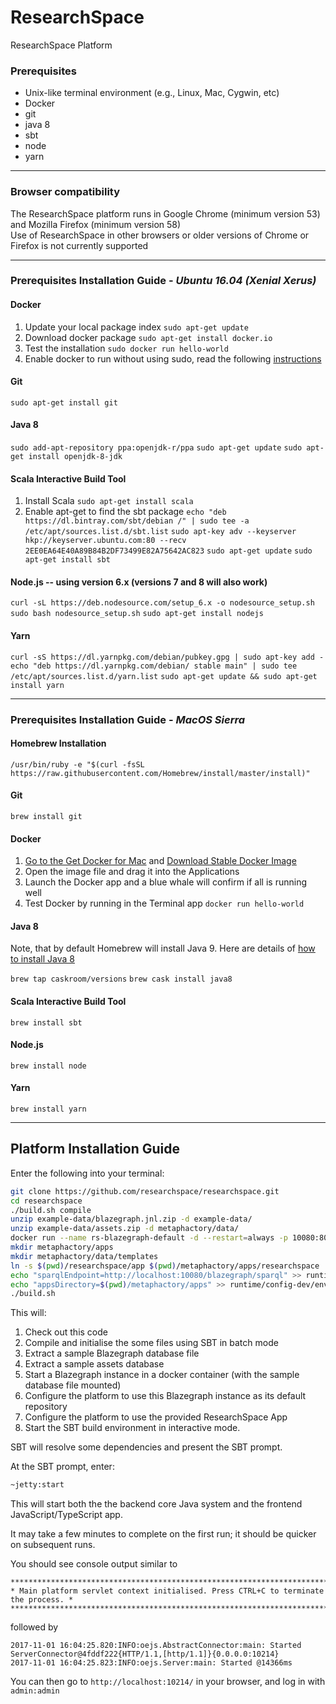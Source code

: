 # ResearchSpace
ResearchSpace Platform

### Prerequisites

* Unix-like terminal environment (e.g., Linux, Mac, Cygwin, etc)
* Docker
* git
* java 8
* sbt
* node
* yarn
___
### Browser compatibility

The ResearchSpace platform runs in Google Chrome (minimum version 53) and Mozilla Firefox (minimum version 58)  
Use of ResearchSpace in other browsers or older versions of Chrome or Firefox is not currently supported
___

### Prerequisites Installation Guide - *Ubuntu 16.04 (Xenial Xerus)*

#### Docker
1. Update your local package index
`sudo apt-get update`
2. Download docker package
`sudo apt-get install docker.io`
3. Test the installation
`sudo docker run hello-world`
4. Enable docker to run without using sudo, read the following [instructions](https://askubuntu.com/questions/477551/how-can-i-use-docker-without-sudo)

#### Git
`sudo apt-get install git`

#### Java 8
`sudo add-apt-repository ppa:openjdk-r/ppa`
`sudo apt-get update`
`sudo apt-get install openjdk-8-jdk`

#### Scala Interactive Build Tool
1. Install Scala
`sudo apt-get install scala`
2. Enable apt-get to find the sbt package
`echo "deb https://dl.bintray.com/sbt/debian /" | sudo tee -a /etc/apt/sources.list.d/sbt.list`
`sudo apt-key adv --keyserver hkp://keyserver.ubuntu.com:80 --recv 2EE0EA64E40A89B84B2DF73499E82A75642AC823`
`sudo apt-get update`
`sudo apt-get install sbt`

#### Node.js -- using version 6.x (versions 7 and 8 will also work)
`curl -sL https://deb.nodesource.com/setup_6.x -o nodesource_setup.sh`
`sudo bash nodesource_setup.sh`
`sudo apt-get install nodejs`

#### Yarn
`curl -sS https://dl.yarnpkg.com/debian/pubkey.gpg | sudo apt-key add -`
`echo "deb https://dl.yarnpkg.com/debian/ stable main" | sudo tee /etc/apt/sources.list.d/yarn.list`
`sudo apt-get update && sudo apt-get install yarn`
___

### Prerequisites Installation Guide -  *MacOS Sierra*
#### Homebrew Installation
`/usr/bin/ruby -e "$(curl -fsSL https://raw.githubusercontent.com/Homebrew/install/master/install)"`

#### Git
`brew install git`

#### Docker
1. [Go to the Get Docker for Mac](https://docs.docker.com/docker-for-mac/install/) and [Download Stable Docker Image](https://download.docker.com/mac/stable/Docker.dmg)
2. Open the image file and drag it into the Applications
3. Launch the Docker app and a blue whale will confirm if all is running well
4. Test Docker by running in the Terminal app
`docker run hello-world`

#### Java 8
Note, that by default Homebrew will install Java 9. Here are details of [how to install Java 8](http://www.lonecpluspluscoder.com/2017/10/08/installing-other-versions-of-the-java-jdk-via-homebrew/
)

`brew tap caskroom/versions`
`brew cask install java8`

#### Scala Interactive Build Tool
`brew install sbt`

#### Node.js
`brew install node`

#### Yarn
`brew install yarn`
___






## Platform Installation Guide

Enter the following into your terminal:

```sh
git clone https://github.com/researchspace/researchspace.git
cd researchspace
./build.sh compile
unzip example-data/blazegraph.jnl.zip -d example-data/
unzip example-data/assets.zip -d metaphactory/data/
docker run --name rs-blazegraph-default -d --restart=always -p 10080:8080 --env QUERY_TIMEOUT="30000" -v $(pwd)/example-data/:/blazegraph-data/:rw researchspace/blazegraph
mkdir metaphactory/apps
mkdir metaphactory/data/templates
ln -s $(pwd)/researchspace/app $(pwd)/metaphactory/apps/researchspace
echo "sparqlEndpoint=http://localhost:10080/blazegraph/sparql" >> runtime/config-dev/environment.prop
echo "appsDirectory=$(pwd)/metaphactory/apps" >> runtime/config-dev/environment.prop
./build.sh
```

This will:
1. Check out this code
2. Compile and initialise the some files using SBT in batch mode
3. Extract a sample Blazegraph database file
4. Extract a sample assets database
5. Start a Blazegraph instance in a docker container (with the sample database file mounted)
6. Configure the platform to use this Blazegraph instance as its default repository
7. Configure the platform to use the provided ResearchSpace App
8. Start the SBT build environment in interactive mode.

SBT will resolve some dependencies and present the SBT prompt.

At the SBT prompt, enter:

```sh
~jetty:start
```

This will start both the the backend core Java system and the frontend JavaScript/TypeScript app.

It may take a few minutes to complete on the first run; it should be quicker on subsequent runs.

You should see console output similar to

```
*************************************************************************************
* Main platform servlet context initialised. Press CTRL+C to terminate the process. *
*************************************************************************************
```
followed by
```
2017-11-01 16:04:25.820:INFO:oejs.AbstractConnector:main: Started ServerConnector@4fddf222{HTTP/1.1,[http/1.1]}{0.0.0.0:10214}
2017-11-01 16:04:25.823:INFO:oejs.Server:main: Started @14366ms
```

You can then go to `http://localhost:10214/` in your browser, and log in with `admin:admin`
